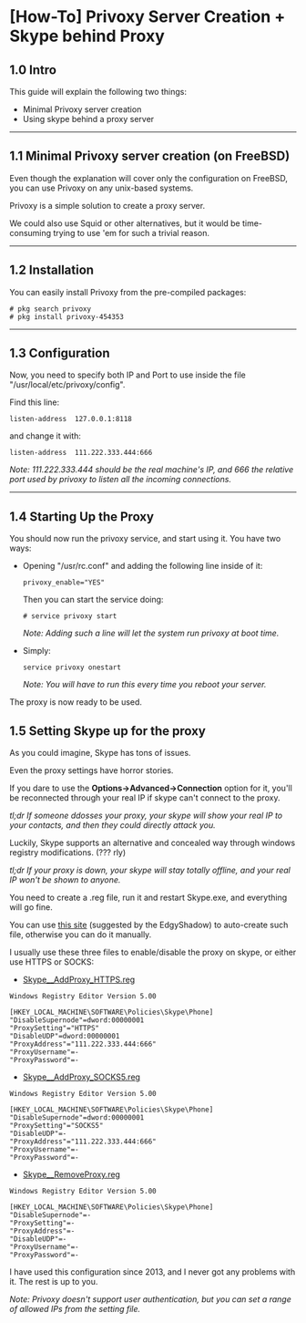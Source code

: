 # [How-To] Privoxy Server Creation + Skype behind Proxy

## 1.0 Intro

This guide will explain the following two things:

* Minimal Privoxy server creation
* Using skype behind a proxy server

---
## 1.1 Minimal Privoxy server creation (on FreeBSD)

Even though the explanation will cover only the configuration on FreeBSD, you can use Privoxy on any unix-based systems.

Privoxy is a simple solution to create a proxy server.

We could also use Squid or other alternatives, but it would be time-consuming trying to use 'em for such a trivial reason.

---
## 1.2 Installation

You can easily install Privoxy from the pre-compiled packages:

```
# pkg search privoxy
# pkg install privoxy-454353
```

---
## 1.3 Configuration

Now, you need to specify both IP and Port to use inside the file "/usr/local/etc/privoxy/config".

Find this line:

`listen-address  127.0.0.1:8118`

and change it with:

`listen-address  111.222.333.444:666`

_Note: 111.222.333.444 should be the real machine's IP, and 666 the relative port used by privoxy to listen all the incoming connections._

---
## 1.4 Starting Up the Proxy

You should now run the privoxy service, and start using it.
You have two ways:

* Opening "/usr/rc.conf" and adding the following line inside of it:

  `privoxy_enable="YES"`

  Then you can start the service doing:

  `# service privoxy start`

  _Note: Adding such a line will let the system run privoxy at boot time._

* Simply:

  `service privoxy onestart`

  _Note: You will have to run this every time you reboot your server._

The proxy is now ready to be used.


## 1.5 Setting Skype up for the proxy

As you could imagine, Skype has tons of issues.

Even the proxy settings have horror stories.

If you dare to use the **Options->Advanced->Connection** option for it, you'll be reconnected through your real IP if skype can't connect to the proxy.

_tl;dr If someone ddosses your proxy, your skype will show your real IP to your contacts, and then they could directly attack you._

Luckily, Skype supports an alternative and concealed way through windows registry modifications. (??? rly)

_tl;dr If your proxy is down, your skype will stay totally offline, and your real IP won't be shown to anyone._

You need to create a .reg file, run it and restart Skype.exe, and everything will go fine.

You can use [this site](https://dl.dropboxusercontent.com/u/33446/twitch/skype.html) (suggested by the EdgyShadow) to auto-create such file, otherwise you can do it manually.

I usually use these three files to enable/disable the proxy on skype, or either use HTTPS or SOCKS:

* [Skype__AddProxy_HTTPS.reg](./Skype__AddProxy_HTTPS.reg)
```
Windows Registry Editor Version 5.00

[HKEY_LOCAL_MACHINE\SOFTWARE\Policies\Skype\Phone]
"DisableSupernode"=dword:00000001
"ProxySetting"="HTTPS"
"DisableUDP"=dword:00000001
"ProxyAddress"="111.222.333.444:666"
"ProxyUsername"=-
"ProxyPassword"=-
```

* [Skype__AddProxy_SOCKS5.reg](./Skype__AddProxy_SOCKS5.reg)
```
Windows Registry Editor Version 5.00

[HKEY_LOCAL_MACHINE\SOFTWARE\Policies\Skype\Phone]
"DisableSupernode"=dword:00000001
"ProxySetting"="SOCKS5"
"DisableUDP"=-
"ProxyAddress"="111.222.333.444:666"
"ProxyUsername"=-
"ProxyPassword"=-
```

* [Skype__RemoveProxy.reg](./Skype__RemoveProxy.reg)
```
Windows Registry Editor Version 5.00

[HKEY_LOCAL_MACHINE\SOFTWARE\Policies\Skype\Phone]
"DisableSupernode"=-
"ProxySetting"=-
"ProxyAddress"=-
"DisableUDP"=-
"ProxyUsername"=-
"ProxyPassword"=-
```

I have used this configuration since 2013, and I never got any problems with it. The rest is up to you.

_Note: Privoxy doesn't support user authentication, but you can set a range of allowed IPs from the setting file._
